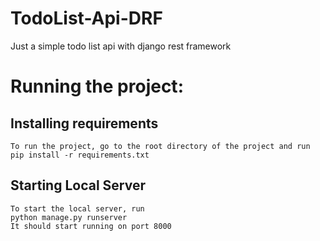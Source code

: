 # TodoList-Api-DRF
Just a simple todo list api with django rest framework

# Running the project:
## Installing requirements
    To run the project, go to the root directory of the project and run 
    pip install -r requirements.txt

## Starting Local Server
    To start the local server, run
    python manage.py runserver
    It should start running on port 8000


